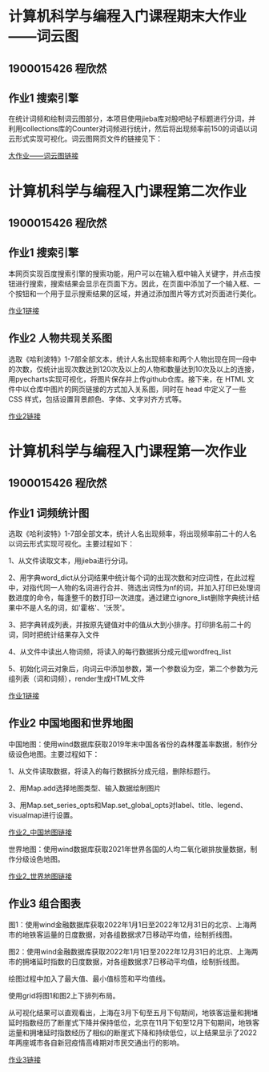 # 计算机科学与编程入门课程期末大作业——词云图
## 1900015426 程欣然
## 作业1 搜索引擎

在统计词频和绘制词云图部分，本项目使用jieba库对股吧帖子标题进行分词，并利用collections库的Counter对词频进行统计，然后将出现频率前150的词语以词云形式实现可视化。词云图网页文件的链接见下：

[大作业——词云图链接](https://augorange8.github.io/augorange.github.io/wordcloud_file.html)

# 计算机科学与编程入门课程第二次作业
## 1900015426 程欣然
## 作业1 搜索引擎

本网页实现百度搜索引擎的搜索功能，用户可以在输入框中输入关键字，并点击按钮进行搜索，搜索结果会显示在页面下方。因此，在页面中添加了一个输入框、一个按钮和一个用于显示搜索结果的区域，并通过添加图片等方式对页面进行美化。

[作业1链接](https://augorange8.github.io/augorange.github.io/new3.html)

## 作业2 人物共现关系图

选取《哈利波特》1-7部全部文本，统计人名出现频率和两个人物出现在同一段中的次数，仅统计出现次数达到120次及以上的人物和数量达到10次及以上的连接，用pyecharts实现可视化，将图片保存并上传github仓库。接下来，在 HTML 文件中以仓库中图片的网页链接的方式加入关系图，同时在 head 中定义了一些 CSS 样式，包括设置背景颜色、字体、文字对齐方式等。

[作业2链接](https://augorange8.github.io/augorange.github.io/new5.html)

# 计算机科学与编程入门课程第一次作业
## 1900015426 程欣然
## 作业1 词频统计图

选取《哈利波特》1-7部全部文本，统计人名出现频率，将出现频率前二十的人名以词云形式实现可视化。主要过程如下：

1、从文件读取文本，用jieba进行分词。

2、用字典word_dict从分词结果中统计每个词的出现次数和对应词性，在此过程中，对指代同一人物的名词进行合并、筛选出词性为nf的词，并加入打印已处理词数进度的命令，每逢整千的数打印一次进度。通过建立ignore_list删除字典统计结果中不是人名的词，如'霍格'、'沃茨'。

3、把字典转成列表，并按原先键值对中的值从大到小排序。打印排名前二十的词，同时把统计结果存入文件

4、从文件中读出人物词频，将读入的每行数据拆分成元组wordfreq_list

5、初始化词云对象后，向词云中添加参数，第一个参数设为空，第二个参数为元组列表（词和词频），render生成HTML文件

[作业1链接](https://augorange8.github.io/augorange.github.io/wordcloud_rd_file.html)

## 作业2 中国地图和世界地图

中国地图：使用wind数据库获取2019年末中国各省份的森林覆盖率数据，制作分级设色地图。主要过程如下：

1、从文件读取数据，将读入的每行数据拆分成元组，删除标题行。

2、用Map.add选择地图类型、输入数据绘制图片

3、用Map.set_series_opts和Map.set_global_opts对label、title、legend、visualmap进行设置。

[作业2_中国地图链接](https://augorange8.github.io/augorange.github.io/2021年全国各省森林覆盖率.html)

世界地图：使用wind数据库获取2021年世界各国的人均二氧化碳排放量数据，制作分级设色地图。

[作业2_世界地图链接](https://augorange8.github.io/augorange.github.io/2019年各国人均二氧化碳排放量.html)

## 作业3 组合图表

图1：使用wind金融数据库获取2022年1月1日至2022年12月31日的北京、上海两市的地铁客运量的日度数据，对各组数据求7日移动平均值，绘制折线图。

图2：使用wind金融数据库获取2022年1月1日至2022年12月31日的北京、上海两市的拥堵延时指数的日度数据，对各组数据求7日移动平均值，绘制折线图。

绘图过程中加入了最大值、最小值标签和平均值线。

使用grid将图1和图2上下排列布局。

从可视化结果可以直观看出，上海在3月下旬至五月下旬期间，地铁客运量和拥堵延时指数经历了断崖式下降并保持低位，北京在11月下旬至12月下旬期间，地铁客运量和拥堵延时指数经历了相似的断崖式下降和持续低位，以上结果显示了2022年两座城市各自新冠疫情高峰期对市民交通出行的影响。

[作业3链接](https://augorange8.github.io/augorange.github.io/grid_vertical.html)
